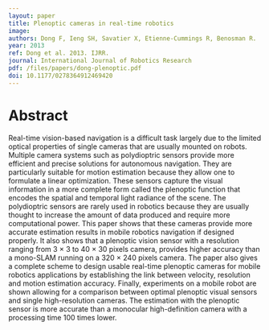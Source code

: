 ```yaml
---
layout: paper
title: Plenoptic cameras in real-time robotics
image:
authors: Dong F, Ieng SH, Savatier X, Etienne-Cummings R, Benosman R.
year: 2013
ref: Dong et al. 2013. IJRR.
journal: International Journal of Robotics Research
pdf: /files/papers/dong-plenoptic.pdf
doi: 10.1177/0278364912469420
---
```


# Abstract
Real-time vision-based navigation is a difficult task largely due to the limited optical properties of single cameras that are usually mounted on robots. Multiple camera systems such as polydioptric sensors provide more efficient and precise solutions for autonomous navigation. They are particularly suitable for motion estimation because they allow one to formulate a linear optimization. These sensors capture the visual information in a more complete form called the plenoptic function that encodes the spatial and temporal light radiance of the scene. The polydioptric sensors are rarely used in robotics because they are usually thought to increase the amount of data produced and require more computational power. This paper shows that these cameras provide more accurate estimation results in mobile robotics navigation if designed properly. It also shows that a plenoptic vision sensor with a resolution ranging from 3 × 3 to 40 × 30 pixels camera, provides higher accuracy than a mono-SLAM running on a 320 × 240 pixels camera. The paper also gives a complete scheme to design usable real-time plenoptic cameras for mobile robotics applications by establishing the link between velocity, resolution and motion estimation accuracy. Finally, experiments on a mobile robot are shown allowing for a comparison between optimal plenoptic visual sensors and single high-resolution cameras. The estimation with the plenoptic sensor is more accurate than a monocular high-definition camera with a processing time 100 times lower.
